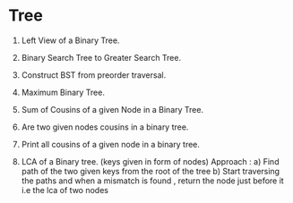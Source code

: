 # Tree

1) Left View of a Binary Tree.

2) Binary Search Tree to Greater Search Tree.

3) Construct BST from preorder traversal.

4) Maximum Binary Tree.

5) Sum of Cousins of a given Node in a Binary Tree.

6) Are two given nodes cousins in a binary tree.

7) Print all cousins of a given node in a binary tree.

8) LCA of a Binary tree. (keys given in form of nodes)
    Approach : a) Find path of the two given keys from the root of the tree
               b) Start traversing the paths and when a mismatch is found , return the node just before it i.e the lca of two nodes
